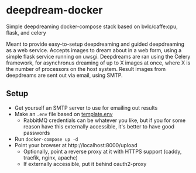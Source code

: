 # deepdream-docker
Simple deepdreaming docker-compose stack based on bvlc/caffe:cpu, flask, and celery

Meant to provide easy-to-setup deepdreaming and guided deepdreaming as a web service.
Accepts images to dream about in a web form, using a simple flask service running on uwsgi.
Deepdreams are ran using the Celery framework, for asynchronus dreaming of up to X images at once, where X is the number of processors on the host system.
Result images from deepdreams are sent out via email, using SMTP.

## Setup
- Get yourself an SMTP server to use for emailing out results
- Make an `.env` file based on [template.env](./template.env)
  - RabbitMQ credentials can be whatever you like, but if you for some reason have this externally accessible, it's better to have good passwords
- Run `docker-compose up -d`
- Point your browser at http://localhost:8000/upload
  - Optionally, point a reverse proxy at it with HTTPS support (caddy, traefik, nginx, apache)
  - If externally accessible, put it behind oauth2-proxy
